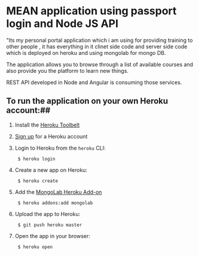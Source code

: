 # MEAN application using passport login and Node JS API #

"Its my personal portal application which i am using for providing training to other people , it has everything in it clinet side code and server side code which is deployed on heroku and using mongolab for mongo DB.

The application allows you to browse through a list of available courses and also provide you the platform to learn new things.

REST API developed in Node and Angular is consuming those services.


## To run the application on your own Heroku account:##

1. Install the [Heroku Toolbelt](http://toolbelt.heroku.com)

2. [Sign up](http://heroku.com/signup) for a Heroku account

3. Login to Heroku from the `heroku` CLI:

        $ heroku login

4. Create a new app on Heroku:

        $ heroku create

5. Add the [MongoLab Heroku Add-on](http://addons.heroku.com/mongolab)

        $ heroku addons:add mongolab

6. Upload the app to Heroku:

        $ git push heroku master

7. Open the app in your browser:

        $ heroku open
